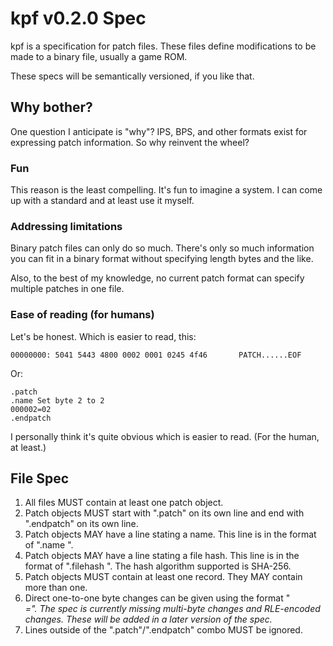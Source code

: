 # kpf v0.2.0 Spec

kpf is a specification for patch files. These files define modifications to be made to a binary file, usually a game ROM.

These specs will be semantically versioned, if you like that.

## Why bother?

One question I anticipate is "why"? IPS, BPS, and other formats exist for expressing patch information. So why reinvent the wheel?

### Fun

This reason is the least compelling. It's fun to imagine a system. I can come up with a standard and at least use it myself.

### Addressing limitations

Binary patch files can only do so much. There's only so much information you can fit in a binary format without specifying length bytes and the like.

Also, to the best of my knowledge, no current patch format can specify multiple patches in one file.

### Ease of reading (for humans)

Let's be honest. Which is easier to read, this:

```
00000000: 5041 5443 4800 0002 0001 0245 4f46       PATCH......EOF
```

Or:

```
.patch
.name Set byte 2 to 2
000002=02
.endpatch
```

I personally think it's quite obvious which is easier to read. (For the human, at least.)

## File Spec

1. All files MUST contain at least one patch object.
2. Patch objects MUST start with ".patch" on its own line and end with ".endpatch" on its own line.
3. Patch objects MAY have a line stating a name. This line is in the format of ".name <name>".
4. Patch objects MAY have a line stating a file hash. This line is in the format of ".filehash <hash>". The hash algorithm supported is SHA-256.
5. Patch objects MUST contain at least one record. They MAY contain more than one.
6. Direct one-to-one byte changes can be given using the format "<address>=<val>". The spec is currently missing multi-byte changes and RLE-encoded changes. These will be added in a later version of the spec.
7. Lines outside of the ".patch"/".endpatch" combo MUST be ignored.
